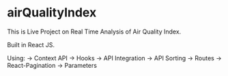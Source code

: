 # airQualityIndex

This is Live Project on Real Time Analysis of Air Quality Index.

Built in React JS.

Using:
-> Context API
-> Hooks
-> API Integration
-> API Sorting
-> Routes
-> React-Pagination
-> Parameters
